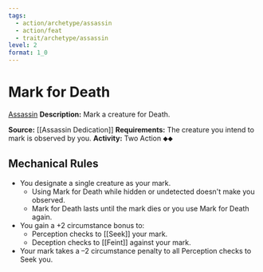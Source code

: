 ```yaml
---
tags:
  - action/archetype/assassin
  - action/feat
  - trait/archetype/assassin
level: 2
format: 1_0
---
```

# Mark for Death [](#Actions "Two-Action")

[Assassin](Assassin.md "Class Trait")
**Description:** Mark a creature for Death.

**Source:** [[Assassin Dedication]]
**Requirements:** The creature you intend to mark is observed by you.
**Activity:** Two Action ⬥⬥

## Mechanical Rules

- You designate a single creature as your mark.
	- Using Mark for Death while hidden or undetected doesn't make you observed.
	- Mark for Death lasts until the mark dies or you use Mark for Death again.
- You gain a +2 circumstance bonus to:
	- Perception checks to [[Seek]] your mark.
	- Deception checks to [[Feint]] against your mark.
- Your mark takes a –2 circumstance penalty to all Perception checks to Seek you.

